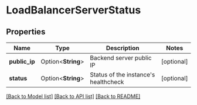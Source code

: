# LoadBalancerServerStatus

## Properties

Name | Type | Description | Notes
------------ | ------------- | ------------- | -------------
**public_ip** | Option<**String**> | Backend server public IP | [optional]
**status** | Option<**String**> | Status of the instance's healthcheck | [optional]

[[Back to Model list]](../README.md#documentation-for-models) [[Back to API list]](../README.md#documentation-for-api-endpoints) [[Back to README]](../README.md)


